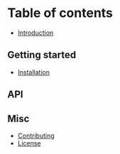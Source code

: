 # Table of contents

- [Introduction](introduction.md)

## Getting started

- [Installation](getting-started/installation.md)

## API

## Misc

- [Contributing](../contributing.md)
- [License](../license.md)
